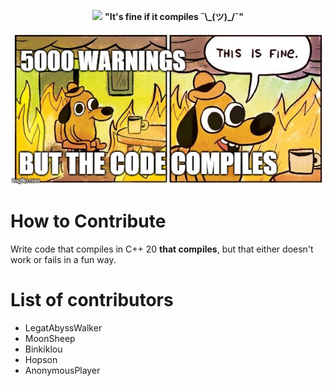 <p align = 'center'>
  <img src = 'https://github.com/LegatAbyssWalker/amazingCode/blob/master/img/amazingCode.png

<br>

<div align = 'center'>
  <strong>"It's fine if it compiles ¯\_(ツ)_/¯"</strong>
</div>

![](https://github.com/LegatAbyssWalker/amazingCode/blob/master/img/spash.jpg)

# How to Contribute

Write code that compiles in C++ 20 **that compiles**, but that either doesn't work or fails in a fun way.

# List of contributors
* LegatAbyssWalker
* MoonSheep
* Binkiklou
* Hopson
* AnonymousPlayer
